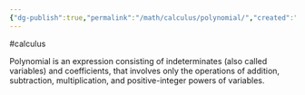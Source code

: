 ```yaml
---
{"dg-publish":true,"permalink":"/math/calculus/polynomial/","created":"","updated":""}
---
```


#calculus 

Polynomial is an expression consisting of indeterminates (also called variables) and coefficients, that involves only the operations of addition, subtraction, multiplication, and positive-integer powers of variables.